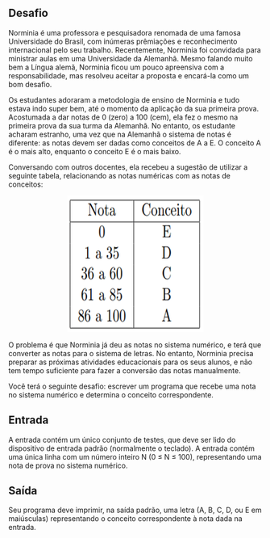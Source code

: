 ## Desafio

Norminia é uma professora e pesquisadora renomada de uma famosa Universidade
do Brasil, com inúmeras prêmiações e reconhecimento internacional pelo seu
trabalho. Recentemente, Norminia foi convidada para ministrar aulas em uma
Universidade da Alemanhã. Mesmo falando muito bem a Língua alemã, Norminia
ficou um pouco apreensiva com a responsabilidade, mas resolveu aceitar a
proposta e encará-la como um bom desafio.

Os estudantes adoraram a metodologia de ensino de Norminia e tudo estava indo
super bem, até o momento da aplicação da sua primeira prova. Acostumada a dar
notas de 0 (zero) a 100 (cem), ela fez o mesmo na primeira prova da sua turma
da Alemanhã. No entanto, os estudante acharam estranho, uma vez que na Alemanhã
o sistema de notas é diferente: as notas devem ser dadas como conceitos de A a
E. O conceito A é o mais alto, enquanto o conceito E é o mais baixo.

Conversando com outros docentes, ela recebeu a sugestão de utilizar a seguinte
tabela, relacionando as notas numéricas com as notas de conceitos:

<p align="center">
	<img src="../../../../assets/notasprovas.png" width="270" height="270">
</p>

O problema é que Norminia já deu as notas no sistema numérico, e terá que
converter as notas para o sistema de letras. No entanto, Norminia precisa
preparar as próximas atividades educacionais para os seus alunos, e não tem
tempo suficiente para fazer a conversão das notas manualmente.

Você terá o seguinte desafio: escrever um programa que recebe uma nota no
sistema numérico e determina o conceito correspondente.

## Entrada

A entrada contém um único conjunto de testes, que deve ser lido do dispositivo
de entrada padrão (normalmente o teclado). A entrada contém uma única linha com
um número inteiro N (0 ≤ N ≤ 100), representando uma nota de prova no sistema
numérico.

## Saída

Seu programa deve imprimir, na saída padrão, uma letra (A, B, C, D, ou E em
maiúsculas) representando o conceito correspondente à nota dada na entrada.
